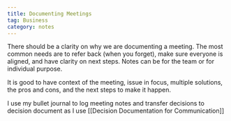 ```yaml
---
title: Documenting Meetings
tag: Business
category: notes
---
```

There should be a clarity on why we are documenting a meeting. The most common needs are to refer back (when you forget), make sure everyone is aligned, and have clarity on next steps. Notes can be for the team or for individual purpose. 

It is good to have context of the meeting, issue in focus, multiple solutions, the pros and cons, and the next steps to make it happen.

I use my bullet journal to log meeting notes and transfer decisions to decision document as I use [[Decision Documentation for Communication]]
